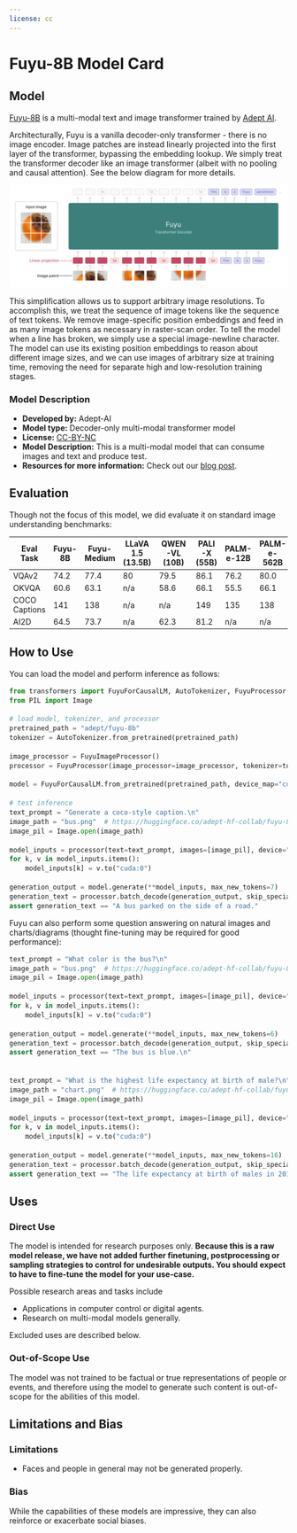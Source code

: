 ```yaml
---
license: cc
---
```

# Fuyu-8B Model Card

## Model

[Fuyu-8B](https://www.adept.ai/blog/fuyu-8b) is a multi-modal text and image transformer trained by [Adept AI](https://www.adept.ai/).

Architecturally, Fuyu is a vanilla decoder-only transformer - there is no image encoder. 
Image patches are instead linearly projected into the first layer of the transformer, bypassing the embedding lookup. 
We simply treat the transformer decoder like an image transformer (albeit with no pooling and causal attention).
See the below diagram for more details.

![architecture](architecture.png)

This simplification allows us to support arbitrary image resolutions. 
To accomplish this, we treat the sequence of image tokens like the sequence of text tokens. 
We remove image-specific position embeddings and feed in as many image tokens as necessary in raster-scan order. 
To tell the model when a line has broken, we simply use a special image-newline character. 
The model can use its existing position embeddings to reason about different image sizes, and we can use images of arbitrary size at training time, removing the need for separate high and low-resolution training stages.

### Model Description

- **Developed by:** Adept-AI
- **Model type:** Decoder-only multi-modal transformer model 
- **License:** [CC-BY-NC](https://creativecommons.org/licenses/by-nc/4.0/deed.en)
- **Model Description:** This is a multi-modal model that can consume images and text and produce test. 
- **Resources for more information:** Check out our [blog post](https://www.adept.ai/blog/fuyu-8b).

## Evaluation
Though not the focus of this model, we did evaluate it on standard image understanding benchmarks:

| Eval Task           | Fuyu-8B | Fuyu-Medium       | LLaVA 1.5 (13.5B) | QWEN-VL (10B) | PALI-X (55B) | PALM-e-12B | PALM-e-562B |
| ------------------- | ------- | ----------------- | ----------------- | ------------- | ------------ | ---------- | ----------- |
| VQAv2               | 74.2    |     77.4          | 80                | 79.5          | 86.1         | 76.2       | 80.0        |
| OKVQA               | 60.6    |     63.1          | n/a               | 58.6          | 66.1         | 55.5       | 66.1        |
| COCO Captions       | 141     |     138           | n/a               | n/a           | 149          | 135        | 138         |
| AI2D                | 64.5    |     73.7          | n/a               | 62.3          | 81.2         | n/a        | n/a         |

## How to Use

You can load the model and perform inference as follows:
```python
from transformers import FuyuForCausalLM, AutoTokenizer, FuyuProcessor, FuyuImageProcessor
from PIL import Image

# load model, tokenizer, and processor
pretrained_path = "adept/fuyu-8b"
tokenizer = AutoTokenizer.from_pretrained(pretrained_path)

image_processor = FuyuImageProcessor()
processor = FuyuProcessor(image_processor=image_processor, tokenizer=tokenizer)

model = FuyuForCausalLM.from_pretrained(pretrained_path, device_map="cuda:0")

# test inference
text_prompt = "Generate a coco-style caption.\n"
image_path = "bus.png"  # https://huggingface.co/adept-hf-collab/fuyu-8b/blob/main/bus.png
image_pil = Image.open(image_path)

model_inputs = processor(text=text_prompt, images=[image_pil], device="cuda:0")
for k, v in model_inputs.items():
    model_inputs[k] = v.to("cuda:0")

generation_output = model.generate(**model_inputs, max_new_tokens=7)
generation_text = processor.batch_decode(generation_output, skip_special_tokens=True)[0][-35:]
assert generation_text == "A bus parked on the side of a road."
```

Fuyu can also perform some question answering on natural images and charts/diagrams (thought fine-tuning may be required for good performance):
```python
text_prompt = "What color is the bus?\n"
image_path = "bus.png"  # https://huggingface.co/adept-hf-collab/fuyu-8b/blob/main/bus.png
image_pil = Image.open(image_path)

model_inputs = processor(text=text_prompt, images=[image_pil], device="cuda:0")
for k, v in model_inputs.items():
    model_inputs[k] = v.to("cuda:0")

generation_output = model.generate(**model_inputs, max_new_tokens=6)
generation_text = processor.batch_decode(generation_output, skip_special_tokens=True)[0][-17:]
assert generation_text == "The bus is blue.\n"


text_prompt = "What is the highest life expectancy at birth of male?\n"
image_path = "chart.png"  # https://huggingface.co/adept-hf-collab/fuyu-8b/blob/main/chart.png
image_pil = Image.open(image_path)

model_inputs = processor(text=text_prompt, images=[image_pil], device="cuda:0")
for k, v in model_inputs.items():
    model_inputs[k] = v.to("cuda:0")

generation_output = model.generate(**model_inputs, max_new_tokens=16)
generation_text = processor.batch_decode(generation_output, skip_special_tokens=True)[0][-55:]
assert generation_text == "The life expectancy at birth of males in 2018 is 80.7.\n"
```

## Uses

### Direct Use

The model is intended for research purposes only. 
**Because this is a raw model release, we have not added further finetuning, postprocessing or sampling strategies to control for undesirable outputs. You should expect to have to fine-tune the model for your use-case.**

Possible research areas and tasks include

- Applications in computer control or digital agents.
- Research on multi-modal models generally.

Excluded uses are described below.

### Out-of-Scope Use

The model was not trained to be factual or true representations of people or events, and therefore using the model to generate such content is out-of-scope for the abilities of this model.

## Limitations and Bias

### Limitations

- Faces and people in general may not be generated properly.

### Bias
While the capabilities of these models are impressive, they can also reinforce or exacerbate social biases.
